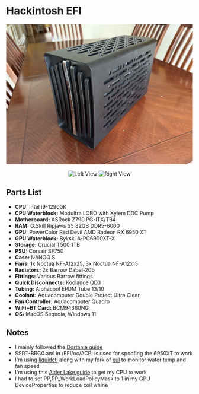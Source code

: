 # Hackintosh EFI

![Main View](Images/main.jpeg)

<div align="center">
  <img src="Images/left.jpeg" width="45%" alt="Left View">
  <img src="Images/right.jpeg" width="45%" alt="Right View">
</div>

## Parts List
- **CPU:** Intel i9-12900K
- **CPU Waterblock:** Modultra LOBO with Xylem DDC Pump
- **Motherboard:** ASRock Z790 PG-ITX/TB4
- **RAM:** G.Skill Ripjaws S5 32GB DDR5-6000
- **GPU:** PowerColor Red Devil AMD Radeon RX 6950 XT
- **GPU Waterblock:** Bykski A-PC6900XT-X
- **Storage:** Crucial T500 1TB
- **PSU:** Corsair SF750
- **Case:** NANOQ S
- **Fans:** 1x Noctua NF-A12x25, 3x Noctua NF-A12x15
- **Radiators:** 2x Barrow Dabel-20b
- **Fittings:** Various Barrow fittings
- **Quick Disconnects:** Koolance QD3
- **Tubing:** Alphacool EPDM Tube 13/10
- **Coolant:** Aquacomputer Double Protect Ultra Clear
- **Fan Controller:** Aquacomputer Quadro
- **WiFi+BT Card:** BCM94360NG
- **OS:** MacOS Sequoia, Windows 11

## Notes
- I mainly followed the [Dortania guide](https://dortania.github.io/OpenCore-Install-Guide/)
- SSDT-BRG0.aml in /EFI/oc/ACPI is used for spoofing the 6950XT to work
- I'm using [liquidctl](https://github.com/liquidctl/liquidctl) along with my fork of [eul](https://github.com/rajlulla/eul) to monitor water temp and fan speed
- I'm using this [Alder Lake guide](https://chriswayg.gitbook.io/opencore-visual-beginners-guide/advanced-topics/using-alder-lake) to get my CPU to work
- I had to set PP,PP_WorkLoadPolicyMask to 1 in my GPU DeviceProperties to reduce coil whine
